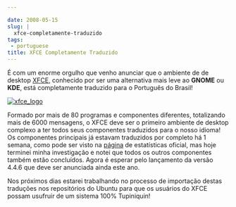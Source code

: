 ```yaml
---

date: 2008-05-15
slug: |
  xfce-completamente-traduzido
tags:
 - portuguese
title: XFCE Completamente Traduzido
---
```


É com um enorme orgulho que venho anunciar que o ambiente de de desktop
[XFCE](http://www.xfce.org/?PHPSESSID=40c8bf2819a48865e7d7e75c669b09b2&lang=pt_BR),
conhecido por ser uma alternativa mais leve ao **GNOME** ou **KDE**,
está completamente traduzido para o Português do Brasil!

[![xfce_logo](http://farm4.static.flickr.com/3045/2496286662_4d79db0dd3_o.png)](http://www.flickr.com/photos/ogmaciel/2496286662/)

Formado por mais de 80 programas e componentes diferentes, totalizando
mais de 6000 mensagens, o XFCE deve ser o primeiro ambiente de desktop
complexo a ter todos seus componentes traduzidos para o nosso idioma! Os
componentes principais já estavam traduzidos por completo há 1 semana,
como pode ser visto na
[página](http://i18n.xfce.org/stats/index.php?mode=4&lang=trunk/pt_BR)
de estatísticas oficial, mas hoje terminei minha investigação e notei
que todos os outros componentes também estão concluídos. Agora é esperar
pelo lançamento da versão 4.4.6 que deve ser anunciada ainda este ano.

Nos próximos dias estarei trabalhando no processo de importação destas
traduções nos repositórios do Ubuntu para que os usuários do XFCE possam
usufruir de um sistema 100% Tupiniquin!
